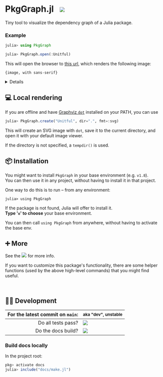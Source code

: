 # PkgGraph.jl &nbsp; [![][docbadge]][docs]

<!-- The following part of this ReadMe will be re-used in the docs homepage (for DRY purposes) -->
<!-- for-inclusion-in-docs: -->

Tiny tool to visualize the dependency graph of a Julia package.

### Example

```julia
julia> using PkgGraph

julia> PkgGraph.open(:Unitful)
```
This will open the browser to [this url][dotlink], which renders the following image:

`{image, with sans-serif}`
<!-- also add dotlink, below  -->

<details>
  
  The given package (here: [Unitful][unitful]) must be installed in the currently active project for this to work.

  Note that `PkgGraph` does not have to be installed in the same project however:\
  you can switch projects _after_ `PkgGraph` has been imported (using `] activate`).

  Also see [Installation](#-installation) for an even easier way, without having to switch projects.
</details>

[dotlink]: …
[unitful]: https://github.com/PainterQubits/Unitful.jl


## 💻 Local rendering

If you are offline and have [Graphviz `dot`](https://graphviz.org) installed on your PATH, you can use
```julia
julia> PkgGraph.create("Unitful", dir=".", fmt=:svg)
```
This will create an SVG image with `dot`, save it to the current directory, and open it with your default image viewer.

If the directory is not specified, a `tempdir()` is used.


## 📦 Installation

You might want to install `PkgGraph` in your base environment (e.g. `v1.8`).\
You can then use it in any project, without having to install it in that project.

One way to do this is to run – from any environment:
```
julia> using PkgGraph
```
If the package is not found, Julia will offer to install it.\
**Type '`o`' to choose** your base environment.

You can then call `using PkgGraph` from anywhere, without having to activate the base env.

<!-- /for-inclusion-in-docs -->


## ➕ More

See the [![][docbadge]][docs] for more info.

If you want to customize this package's functionality, there are some helper functions
(used by the above high-level commands) that you might find useful.

[docbadge]: https://img.shields.io/badge/📕_Documentation-blue
[docs]: https://tfiers.github.io/PkgGraph.jl/


<br>


## 👩‍💻 Development

| For the latest commit on `main`: | <sub>aka "dev", unstable</sub> |
|---------------------------------:|--------------------------------|
|               Do all tests pass? | [![][tests-badge]][tests-link] |
|               Do the docs build? | [![][mkdoc-badge]][mkdoc-link] |

<!-- must have empty line before these -->
[tests-badge]: https://github.com/tfiers/PkgGraph.jl/actions/workflows/CI.yml/badge.svg?branch=main
[tests-link]: https://github.com/tfiers/PkgGraph.jl/actions/workflows/CI.yml?query=branch%3Amain
<!-- todo, update these -->
[mkdoc-badge]: https://github.com/tfiers/PkgGraph.jl/actions/workflows/CI.yml/badge.svg?branch=main
[mkdoc-link]: https://github.com/tfiers/PkgGraph.jl/actions/workflows/CI.yml?query=branch%3Amain

### Build docs locally
In the project root:
```julia
pkg> activate docs
julia> include("docs/make.jl")
```
